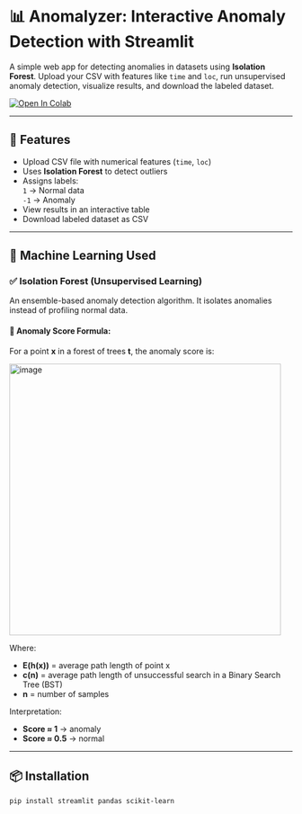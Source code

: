 # 📊 Anomalyzer: Interactive Anomaly Detection with Streamlit

A simple web app for detecting anomalies in datasets using **Isolation Forest**. Upload your CSV with features like `time` and `loc`, run unsupervised anomaly detection, visualize results, and download the labeled dataset.

[![Open In Colab](https://colab.research.google.com/assets/colab-badge.svg)](https://colab.research.google.com/)

---

## 🔧 Features

- Upload CSV file with numerical features (`time`, `loc`)
- Uses **Isolation Forest** to detect outliers
- Assigns labels:  
  `1` → Normal data  
  `-1` → Anomaly  
- View results in an interactive table
- Download labeled dataset as CSV

---

## 🧠 Machine Learning Used

### ✅ Isolation Forest (Unsupervised Learning)
An ensemble-based anomaly detection algorithm. It isolates anomalies instead of profiling normal data.

#### 🧮 Anomaly Score Formula:
For a point **x** in a forest of trees **t**, the anomaly score is:

<img width="483" alt="image" src="https://github.com/user-attachments/assets/cb2315aa-4185-4902-85d6-f9b357ad785f" />

Where:
- **E(h(x))** = average path length of point x
- **c(n)** = average path length of unsuccessful search in a Binary Search Tree (BST)
- **n** = number of samples

Interpretation:
- **Score ≈ 1** → anomaly
- **Score ≈ 0.5** → normal

---

## 📦 Installation

```bash
pip install streamlit pandas scikit-learn
```



